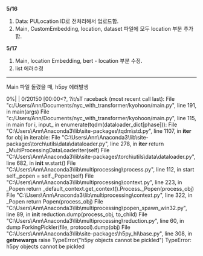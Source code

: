 **5/16**

1. Data: PULocation ID로 전처리해서 업로드함.
2. Main, CustomEmbedding, location, dataset 파일에 모두 location 부분 추가함.

**5/17**

1. Main, location Embedding, bert - location 부분 수정.
2. list 에러수정

----------------------------------------------
Main 파일 돌렸을 때, h5py 에러발생

  0%|                                                                                                                                                                                                              | 0/20150 [00:00<?, ?it/sT 
raceback (most recent call last):
  File "c:/Users/Ann/Documents/nyc_with_transformer/kyohoon/main.py", line 191, in <module>
    main(args)
  File "c:/Users/Ann/Documents/nyc_with_transformer/kyohoon/main.py", line 115, in main
    for i, input_ in enumerate(tqdm(dataloader_dict[phase])):
  File "C:\Users\Ann\Anaconda3\lib\site-packages\tqdm\std.py", line 1107, in __iter__
    for obj in iterable:
  File "C:\Users\Ann\Anaconda3\lib\site-packages\torch\utils\data\dataloader.py", line 278, in __iter__
    return _MultiProcessingDataLoaderIter(self)
  File "C:\Users\Ann\Anaconda3\lib\site-packages\torch\utils\data\dataloader.py", line 682, in __init__
    w.start()
  File "C:\Users\Ann\Anaconda3\lib\multiprocessing\process.py", line 112, in start
    self._popen = self._Popen(self)
  File "C:\Users\Ann\Anaconda3\lib\multiprocessing\context.py", line 223, in _Popen
    return _default_context.get_context().Process._Popen(process_obj)
  File "C:\Users\Ann\Anaconda3\lib\multiprocessing\context.py", line 322, in _Popen
    return Popen(process_obj)
  File "C:\Users\Ann\Anaconda3\lib\multiprocessing\popen_spawn_win32.py", line 89, in __init__
    reduction.dump(process_obj, to_child)
  File "C:\Users\Ann\Anaconda3\lib\multiprocessing\reduction.py", line 60, in dump
    ForkingPickler(file, protocol).dump(obj)
  File "C:\Users\Ann\Anaconda3\lib\site-packages\h5py\_hl\base.py", line 308, in __getnewargs__
    raise TypeError("h5py objects cannot be pickled")
TypeError: h5py objects cannot be pickled
